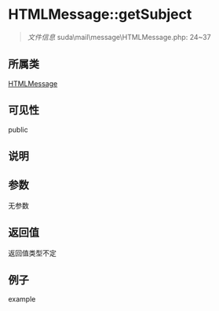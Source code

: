 # HTMLMessage::getSubject

> *文件信息* suda\mail\message\HTMLMessage.php: 24~37
## 所属类 

[HTMLMessage](../HTMLMessage.md)

## 可见性

  public  
## 说明



## 参数

无参数

## 返回值
返回值类型不定

## 例子

example